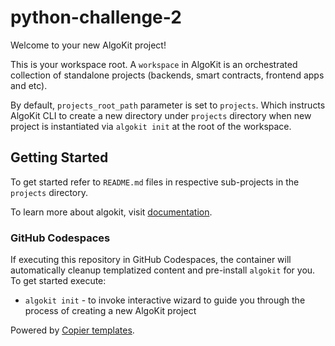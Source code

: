 # python-challenge-2

Welcome to your new AlgoKit project!

This is your workspace root. A `workspace` in AlgoKit is an orchestrated collection of standalone projects (backends, smart contracts, frontend apps and etc).

By default, `projects_root_path` parameter is set to `projects`. Which instructs AlgoKit CLI to create a new directory under `projects` directory when new project is instantiated via `algokit init` at the root of the workspace.

## Getting Started

To get started refer to `README.md` files in respective sub-projects in the `projects` directory.

To learn more about algokit, visit [documentation](https://github.com/algorandfoundation/algokit-cli/blob/main/docs/algokit.md).

### GitHub Codespaces

If executing this repository in GitHub Codespaces, the container will automatically cleanup templatized content and pre-install `algokit` for you. To get started execute:

- `algokit init` - to invoke interactive wizard to guide you through the process of creating a new AlgoKit project

Powered by [Copier templates](https://copier.readthedocs.io/en/stable/).
